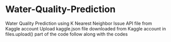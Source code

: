 # Water-Quality-Prediction
Water Quality Prediction using K Nearest Neighbor
Issue API file from Kaggle account
Upload kaggle.json file downloaded from Kaggle account in files.upload() part of the code
follow along with the codes
